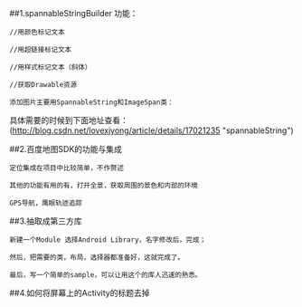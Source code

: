 ##1.spannableStringBuilder 功能：

    //用颜色标记文本

    //用超链接标记文本 

    //用样式标记文本（斜体）

    //获取Drawable资源

    添加图片主要用SpannableString和ImageSpan类：

具体需要的时候到下面地址查看：(http://blog.csdn.net/lovexjyong/article/details/17021235 "spannableString")

##2.百度地图SDK的功能与集成

    定位集成在项目中比较简单，不作赘述

    其他的功能有用的有，打开全景，获取周围的景色和内部的环境

    GPS导航，鹰眼轨迹追踪

##3.抽取成第三方库
    
    新建一个Module 选择Android Library，名字修改后，完成；

    然后，把需要的类，布局，选择器都准备好，这就完成了。

    最后，写一个简单的sample，可以让用这个的库人迅速的熟悉。  
    
##4.如何将屏幕上的Activity的标题去掉
